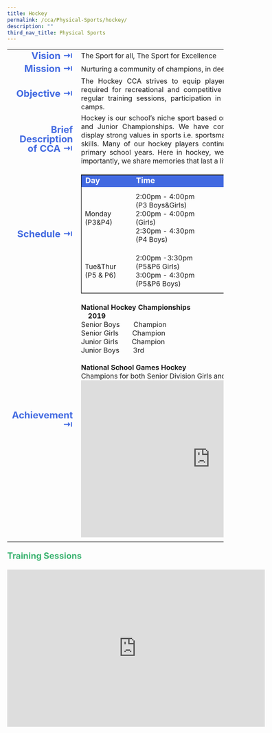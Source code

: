 ```yaml
---
title: Hockey
permalink: /cca/Physical-Sports/hockey/
description: ""
third_nav_title: Physical Sports
---
```

<table>
	<tbody><tr><td width="70" style="line-height:1; font-weight:bold; font-size: 22px; color:royalblue; border:0px solid black; text-align:right">Vision ⇥</td>
		<td style="text-align:justify">The Sport for all, The Sport for Excellence</td>
	</tr>
	<tr><td style="line-height:1; font-weight:bold; font-size: 22px; color:royalblue; border:0px solid black; text-align:right">Mission ⇥</td>
		<td style="text-align:justify">Nurturing a community of champions, in deed and character</td>
	</tr>
	<tr><td style="line-height:1; font-weight:bold; font-size: 22px; color:royalblue; border:0px solid black; text-align:right">Objective ⇥</td>
		<td style="text-align:justify">The Hockey CCA strives to equip players with the skills and experience required for recreational and competitive hockey. We achieve this through regular training sessions, participation in external competitions and annual camps.</td>
	</tr>
		<tr><td style="line-height:1; font-weight:bold; font-size: 22px; color:royalblue; border:0px solid black; text-align:right">Brief Description of CCA ⇥</td>
		<td style="text-align:justify">Hockey is our school’s niche sport based on its success in the National Senior and Junior Championships. We have consistently developed athletes who display strong values in sports i.e. sportsmanship and possess strong physical skills. Many of our hockey players continue to pursue hockey beyond their primary school years. Here in hockey, we share sweat and tears, but most importantly, we share memories that last a lifetime.</td>
	</tr>
	<tr><td style="line-height:1; font-weight:bold; font-size: 22px; color:royalblue; border:0px solid black; text-align:right">Schedule ⇥</td>
		<td>
			<table style="border:1.2px solid black">
		<tbody>
			<tr style="line-height:10px; font-weight: bold; background-color:royalblue; font-size:18px;color:white"><td width="100">Day</td><td width="180">Time</td><td width="80">Venue</td><td>Teacher in charge</td></tr>
			<tr>
				<td style="border:0px solid black">Monday<br>(P3&amp;P4)</td>
				<td width="200" style="border:0px solid black">2:00pm - 4:00pm<br>(P3 Boys&amp;Girls)<br>2:00pm - 4:00pm<br>(Girls)<br>2:30pm - 4:30pm<br>(P4 Boys) </td>
				<td rowspan="2">Parade Ground / Hall</td>
				<td rowspan="2">Mdm Subha<br>Mdm Chang Sok Cheng<br>Ms Geetha<br>Mdm Madinah<br>Mdm Tjia Hwee King<br>Mdm Mak Mei Woon<br>Mdm Koh Chee Ting<br>Ms Nurul Aqilah</td>
			</tr>
			<tr>
				<td>Tue&amp;Thur<br>(P5 &amp; P6)</td>
				<td width="200">2:00pm -3:30pm<br>(P5&amp;P6 Girls)<br>3:00pm - 4:30pm<br> (P5&amp;P6 Boys)</td>
			</tr>
		</tbody>
	</table>
		</td>
	</tr>
		<tr><td style="line-height:1; font-weight:bold; font-size: 22px; color:royalblue; border:0px solid black; text-align:right">Achievement ⇥</td>
			<td style="text-align:justify">
				<b>National Hockey Championships</b>
				<br><b> 2019</b><br>    
							Senior Boys  Champion   <br>
							Senior Girls  Champion<br>   
							Junior Girls  Champion<br>
							Junior Boys  3rd<br><br>
						<b>National School Games Hockey</b><br>
						Champions for both Senior Division Girls and Senior Division Boys
			<center><iframe src="https://docs.google.com/presentation/d/e/2PACX-1vRdhSNkhEeDPTJv07HajsiicOltBCsRY9CYzusS4ksRqHJVyDJ-Vd9jfYHvGthdFgMEWYtwvsBmU2SW/embed?start=true&amp;loop=true&amp;delayms=3000" frameborder="0" width="600" height="366" allowfullscreen="true"></iframe></center>
			</td>
				</tr>
	<tr><td></td></tr>
</tbody></table>

<p style="font-size:20px; font-weight:bold; color:mediumseagreen">Training Sessions<br>
</p><center><iframe allowfullscreen="true" height="366" width="600" frameborder="0" src="https://docs.google.com/presentation/d/e/2PACX-1vS3xOd5m4ZYWK5cTuVThxj1sP0KafFbfnIyfYCBafC2wDqLteeGJ0dUan2CVoBOQ53VxQ_IBXFv3lyu/embed?start=false&amp;loop=false&amp;delayms=3000"></iframe></center><p></p>